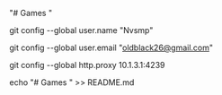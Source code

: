"# Games " 

git config --global user.name "Nvsmp"

git config --global user.email "oldblack26@gmail.com"

git config --global http.proxy 10.1.3.1:4239

echo "# Games " >> README.md
